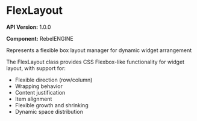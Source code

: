 # FlexLayout

**API Version:** 1.0.0

**Component:** RebelENGINE

Represents a flexible box layout manager for dynamic widget arrangement

The FlexLayout class provides CSS Flexbox-like functionality for widget layout, with support for:
- Flexible direction (row/column)
- Wrapping behavior
- Content justification
- Item alignment
- Flexible growth and shrinking
- Dynamic space distribution

